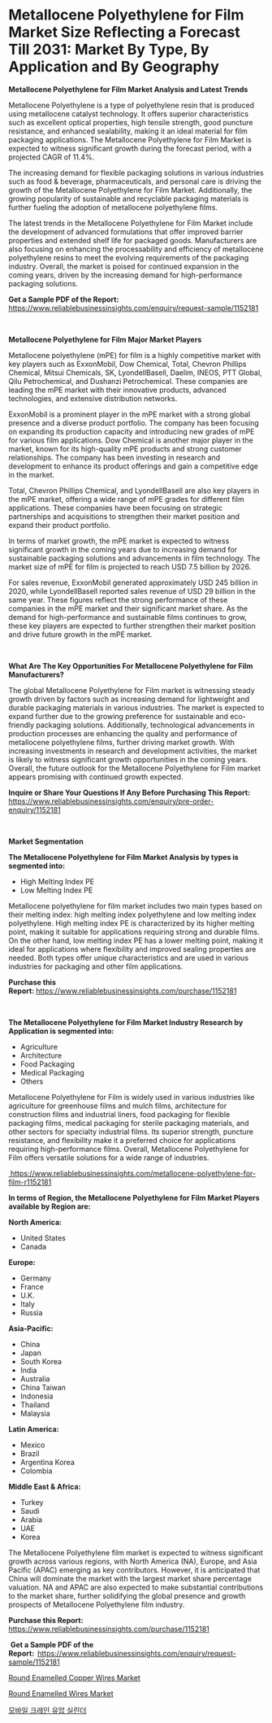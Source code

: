 <p><h1>Metallocene Polyethylene for Film Market Size Reflecting a Forecast Till 2031: Market By Type, By Application and By Geography</h1></p><p><strong>Metallocene Polyethylene for Film Market Analysis and Latest Trends</strong></p>
<p><p>Metallocene Polyethylene is a type of polyethylene resin that is produced using metallocene catalyst technology. It offers superior characteristics such as excellent optical properties, high tensile strength, good puncture resistance, and enhanced sealability, making it an ideal material for film packaging applications. The Metallocene Polyethylene for Film Market is expected to witness significant growth during the forecast period, with a projected CAGR of 11.4%.</p><p>The increasing demand for flexible packaging solutions in various industries such as food & beverage, pharmaceuticals, and personal care is driving the growth of the Metallocene Polyethylene for Film Market. Additionally, the growing popularity of sustainable and recyclable packaging materials is further fueling the adoption of metallocene polyethylene films.</p><p>The latest trends in the Metallocene Polyethylene for Film Market include the development of advanced formulations that offer improved barrier properties and extended shelf life for packaged goods. Manufacturers are also focusing on enhancing the processability and efficiency of metallocene polyethylene resins to meet the evolving requirements of the packaging industry. Overall, the market is poised for continued expansion in the coming years, driven by the increasing demand for high-performance packaging solutions.</p></p>
<p><strong>Get a Sample PDF of the Report:&nbsp;</strong> <a href="https://www.reliablebusinessinsights.com/enquiry/request-sample/1152181">https://www.reliablebusinessinsights.com/enquiry/request-sample/1152181</a></p>
<p>&nbsp;</p>
<p><strong>Metallocene Polyethylene for Film Major Market Players</strong></p>
<p><p>Metallocene polyethylene (mPE) for film is a highly competitive market with key players such as ExxonMobil, Dow Chemical, Total, Chevron Phillips Chemical, Mitsui Chemicals, SK, LyondellBasell, Daelim, INEOS, PTT Global, Qilu Petrochemical, and Dushanzi Petrochemical. These companies are leading the mPE market with their innovative products, advanced technologies, and extensive distribution networks.</p><p>ExxonMobil is a prominent player in the mPE market with a strong global presence and a diverse product portfolio. The company has been focusing on expanding its production capacity and introducing new grades of mPE for various film applications. Dow Chemical is another major player in the market, known for its high-quality mPE products and strong customer relationships. The company has been investing in research and development to enhance its product offerings and gain a competitive edge in the market.</p><p>Total, Chevron Phillips Chemical, and LyondellBasell are also key players in the mPE market, offering a wide range of mPE grades for different film applications. These companies have been focusing on strategic partnerships and acquisitions to strengthen their market position and expand their product portfolio. </p><p>In terms of market growth, the mPE market is expected to witness significant growth in the coming years due to increasing demand for sustainable packaging solutions and advancements in film technology. The market size of mPE for film is projected to reach USD 7.5 billion by 2026.</p><p>For sales revenue, ExxonMobil generated approximately USD 245 billion in 2020, while LyondellBasell reported sales revenue of USD 29 billion in the same year. These figures reflect the strong performance of these companies in the mPE market and their significant market share. As the demand for high-performance and sustainable films continues to grow, these key players are expected to further strengthen their market position and drive future growth in the mPE market.</p></p>
<p>&nbsp;</p>
<p><strong>What Are The Key Opportunities For Metallocene Polyethylene for Film Manufacturers?</strong></p>
<p><p>The global Metallocene Polyethylene for Film market is witnessing steady growth driven by factors such as increasing demand for lightweight and durable packaging materials in various industries. The market is expected to expand further due to the growing preference for sustainable and eco-friendly packaging solutions. Additionally, technological advancements in production processes are enhancing the quality and performance of metallocene polyethylene films, further driving market growth. With increasing investments in research and development activities, the market is likely to witness significant growth opportunities in the coming years. Overall, the future outlook for the Metallocene Polyethylene for Film market appears promising with continued growth expected.</p></p>
<p><strong>Inquire or Share Your Questions If Any Before Purchasing This Report:</strong> <a href="https://www.reliablebusinessinsights.com/enquiry/pre-order-enquiry/1152181">https://www.reliablebusinessinsights.com/enquiry/pre-order-enquiry/1152181</a></p>
<p>&nbsp;</p>
<p><strong>Market Segmentation</strong></p>
<p><strong>The Metallocene Polyethylene for Film Market Analysis by types is segmented into:</strong></p>
<p><ul><li>High Melting Index PE</li><li>Low Melting Index PE</li></ul></p>
<p><p>Metallocene polyethylene for film market includes two main types based on their melting index: high melting index polyethylene and low melting index polyethylene. High melting index PE is characterized by its higher melting point, making it suitable for applications requiring strong and durable films. On the other hand, low melting index PE has a lower melting point, making it ideal for applications where flexibility and improved sealing properties are needed. Both types offer unique characteristics and are used in various industries for packaging and other film applications.</p></p>
<p><strong>Purchase this Report:&nbsp;</strong><a href="https://www.reliablebusinessinsights.com/purchase/1152181">https://www.reliablebusinessinsights.com/purchase/1152181</a></p>
<p>&nbsp;</p>
<p><strong>The Metallocene Polyethylene for Film Market Industry Research by Application is segmented into:</strong></p>
<p><ul><li>Agriculture</li><li>Architecture</li><li>Food Packaging</li><li>Medical Packaging</li><li>Others</li></ul></p>
<p><p>Metallocene Polyethylene for Film is widely used in various industries like agriculture for greenhouse films and mulch films, architecture for construction films and industrial liners, food packaging for flexible packaging films, medical packaging for sterile packaging materials, and other sectors for specialty industrial films. Its superior strength, puncture resistance, and flexibility make it a preferred choice for applications requiring high-performance films. Overall, Metallocene Polyethylene for Film offers versatile solutions for a wide range of industries.</p></p>
<p><a href="https://www.reliablebusinessinsights.com/metallocene-polyethylene-for-film-r1152181">&nbsp;https://www.reliablebusinessinsights.com/metallocene-polyethylene-for-film-r1152181</a></p>
<p><strong>In terms of Region, the Metallocene Polyethylene for Film Market Players available by Region are:</strong></p>
<p>
    <p> <strong> North America: </strong>
        <ul>
            <li>United States</li>
            <li>Canada</li>
        </ul>
        </p> 
    <p> <strong> Europe: </strong>
        <ul>
            <li>Germany</li>
            <li>France</li>
            <li>U.K.</li>
            <li>Italy</li>
            <li>Russia</li>
        </ul>
        </p> 
    <p> <strong> Asia-Pacific: </strong>
        <ul>
            <li>China</li>
            <li>Japan</li>
            <li>South Korea</li>
            <li>India</li>
            <li>Australia</li>
            <li>China Taiwan</li>
            <li>Indonesia</li>
            <li>Thailand</li>
            <li>Malaysia</li>
        </ul>
        </p> 
    <p> <strong> Latin America: </strong>
        <ul>
            <li>Mexico</li>
            <li>Brazil</li>
            <li>Argentina Korea</li>
            <li>Colombia</li>
        </ul>
        </p> 
    <p> <strong> Middle East & Africa: </strong>
        <ul>
            <li>Turkey</li>
            <li>Saudi</li>
            <li>Arabia</li>
            <li>UAE</li>
            <li>Korea</li>
        </ul>
    </p>
    </p>
<p><p>The Metallocene Polyethylene film market is expected to witness significant growth across various regions, with North America (NA), Europe, and Asia Pacific (APAC) emerging as key contributors. However, it is anticipated that China will dominate the market with the largest market share percentage valuation. NA and APAC are also expected to make substantial contributions to the market share, further solidifying the global presence and growth prospects of Metallocene Polyethylene film industry.</p></p>
<p><strong>Purchase this Report: </strong><a href="https://www.reliablebusinessinsights.com/purchase/1152181">https://www.reliablebusinessinsights.com/purchase/1152181</a></p>
<p>&nbsp;<strong>Get a Sample PDF of the Report:&nbsp;&nbsp;</strong><a href="https://www.reliablebusinessinsights.com/enquiry/request-sample/1152181">https://www.reliablebusinessinsights.com/enquiry/request-sample/1152181</a></p>
<p><strong></strong></p>
<p><p><a href="https://github.com/redneck06/Market-Research-Report-List-3/blob/main/round-enamelled-copper-wires-market.md">Round Enamelled Copper Wires Market</a></p><p><a href="https://github.com/nicoletavirag/Market-Research-Report-List-3/blob/main/round-enamelled-wires-market.md">Round Enamelled Wires Market</a></p><p><a href="https://github.com/Penelolack456456/Market-Research-Report-List-2/blob/main/1066551145967.md">모바일 크레인 유압 실린더</a></p></p>